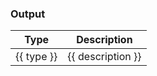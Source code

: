 ### Output

| Type       | Description       |
| ---------- | ----------------- |
| {{ type }} | {{ description }} |
